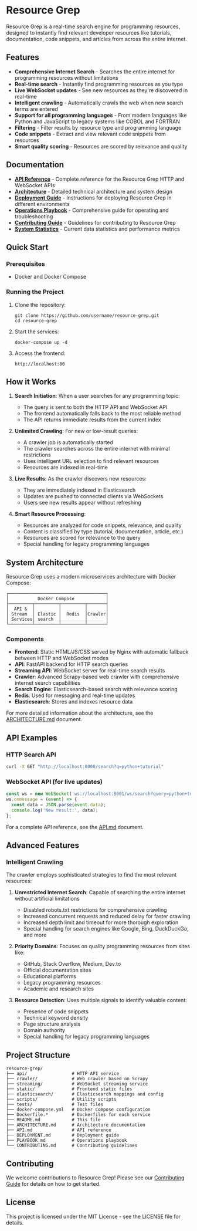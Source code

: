 # Resource Grep

Resource Grep is a real-time search engine for programming resources, designed to instantly find relevant developer resources like tutorials, documentation, code snippets, and articles from across the entire internet.

## Features

- **Comprehensive Internet Search** - Searches the entire internet for programming resources without limitations
- **Real-time search** - Instantly find programming resources as you type
- **Live WebSocket updates** - See new resources as they're discovered in real-time
- **Intelligent crawling** - Automatically crawls the web when new search terms are entered
- **Support for all programming languages** - From modern languages like Python and JavaScript to legacy systems like COBOL and FORTRAN
- **Filtering** - Filter results by resource type and programming language
- **Code snippets** - Extract and view relevant code snippets from resources
- **Smart quality scoring** - Resources are scored by relevance and quality

## Documentation

- [**API Reference**](API.md) - Complete reference for the Resource Grep HTTP and WebSocket APIs
- [**Architecture**](ARCHITECTURE.md) - Detailed technical architecture and system design
- [**Deployment Guide**](DEPLOYMENT.md) - Instructions for deploying Resource Grep in different environments
- [**Operations Playbook**](PLAYBOOK.md) - Comprehensive guide for operating and troubleshooting
- [**Contributing Guide**](CONTRIBUTING.md) - Guidelines for contributing to Resource Grep
- [**System Statistics**](STATISTICS.md) - Current data statistics and performance metrics

## Quick Start

### Prerequisites

- Docker and Docker Compose

### Running the Project

1. Clone the repository:
   ```
   git clone https://github.com/username/resource-grep.git
   cd resource-grep
   ```

2. Start the services:
   ```
   docker-compose up -d
   ```

3. Access the frontend:
   ```
   http://localhost:80
   ```

## How it Works

1. **Search Initiation**: When a user searches for any programming topic:
   - The query is sent to both the HTTP API and WebSocket API
   - The frontend automatically falls back to the most reliable method
   - The API returns immediate results from the current index
   
2. **Unlimited Crawling**: For new or low-result queries:
   - A crawler job is automatically started
   - The crawler searches across the entire internet with minimal restrictions
   - Uses intelligent URL selection to find relevant resources
   - Resources are indexed in real-time
   
3. **Live Results**: As the crawler discovers new resources:
   - They are immediately indexed in Elasticsearch
   - Updates are pushed to connected clients via WebSockets
   - Users see new results appear without refreshing

4. **Smart Resource Processing**:
   - Resources are analyzed for code snippets, relevance, and quality
   - Content is classified by type (tutorial, documentation, article, etc.)
   - Resources are scored for relevance to the query
   - Special handling for legacy programming languages

## System Architecture

Resource Grep uses a modern microservices architecture with Docker Compose:

```
┌─────────────────────────────────────┐
│           Docker Compose            │
├─────────┬─────────┬─────────┬───────┤
│  API &  │         │         │       │
│ Stream  │ Elastic │  Redis  │Crawler│
│ Services│ search  │         │       │
└─────────┴─────────┴─────────┴───────┘
```

### Components

- **Frontend**: Static HTML/JS/CSS served by Nginx with automatic fallback between HTTP and WebSocket modes
- **API**: FastAPI backend for HTTP search queries
- **Streaming API**: WebSocket server for real-time search results
- **Crawler**: Advanced Scrapy-based web crawler with comprehensive internet search capabilities
- **Search Engine**: Elasticsearch-based search with relevance scoring
- **Redis**: Used for messaging and real-time updates
- **Elasticsearch**: Stores and indexes resource data

For more detailed information about the architecture, see the [ARCHITECTURE.md](ARCHITECTURE.md) document.

## API Examples

### HTTP Search API
```bash
curl -X GET "http://localhost:8000/search?q=python+tutorial"
```

### WebSocket API (for live updates)
```javascript
const ws = new WebSocket('ws://localhost:8001/ws/search?query=python+tutorial');
ws.onmessage = (event) => {
  const data = JSON.parse(event.data);
  console.log('New result:', data);
};
```

For a complete API reference, see the [API.md](API.md) document.

## Advanced Features

### Intelligent Crawling

The crawler employs sophisticated strategies to find the most relevant resources:

1. **Unrestricted Internet Search**: Capable of searching the entire internet without artificial limitations
   - Disabled robots.txt restrictions for comprehensive crawling
   - Increased concurrent requests and reduced delay for faster crawling
   - Increased depth limit and timeout for more thorough exploration
   - Special handling for search engines like Google, Bing, DuckDuckGo, and more

2. **Priority Domains**: Focuses on quality programming resources from sites like:
   - GitHub, Stack Overflow, Medium, Dev.to
   - Official documentation sites
   - Educational platforms
   - Legacy programming resources
   - Academic and research sites
   
3. **Resource Detection**: Uses multiple signals to identify valuable content:
   - Presence of code snippets
   - Technical keyword density
   - Page structure analysis
   - Domain authority
   - Special handling for legacy programming languages

## Project Structure

```
resource-grep/
├── api/                 # HTTP API service
├── crawler/             # Web crawler based on Scrapy
├── streaming/           # WebSocket streaming service
├── static/              # Frontend static files
├── elasticsearch/       # Elasticsearch mappings and config
├── scripts/             # Utility scripts
├── tests/               # Test files
├── docker-compose.yml   # Docker Compose configuration
├── Dockerfile.*         # Dockerfiles for each service
├── README.md            # This file
├── ARCHITECTURE.md      # Architecture documentation
├── API.md               # API reference
├── DEPLOYMENT.md        # Deployment guide
├── PLAYBOOK.md          # Operations playbook
└── CONTRIBUTING.md      # Contributing guidelines
```

## Contributing

We welcome contributions to Resource Grep! Please see our [Contributing Guide](CONTRIBUTING.md) for details on how to get started.

## License

This project is licensed under the MIT License - see the LICENSE file for details.